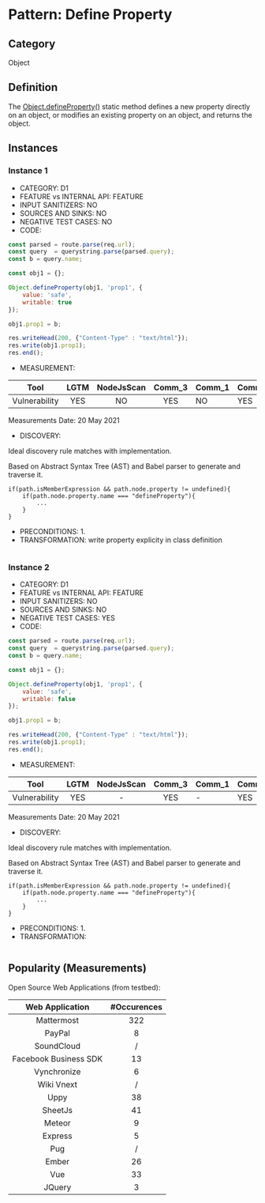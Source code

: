 # Pattern: Define Property

## Category

Object

## Definition

The [Object.defineProperty()](https://developer.mozilla.org/en-US/docs/Web/JavaScript/Reference/Global_Objects/Object/defineProperty) static method defines a new property directly on an object, or modifies an existing property on an object, and returns the object.
## Instances

### Instance 1

- CATEGORY: D1
- FEATURE vs INTERNAL API: FEATURE
- INPUT SANITIZERS: NO
- SOURCES AND SINKS: NO
- NEGATIVE TEST CASES: NO
- CODE:

```javascript
const parsed = route.parse(req.url);
const query  = querystring.parse(parsed.query);
const b = query.name;

const obj1 = {};

Object.defineProperty(obj1, 'prop1', {
    value: 'safe',
    writable: true
});

obj1.prop1 = b;

res.writeHead(200, {"Content-Type" : "text/html"});
res.write(obj1.prop1);
res.end();
```

- MEASUREMENT:

|     Tool      | LGTM | NodeJsScan | Comm_3 | Comm_1 | Comm_2 | Vulnerable |
| :-----------: | :--: | :--------: | :------: | ------- | --------- | ---------- |
| Vulnerability | YES  |     NO     |   YES       |    NO   |    YES    | YES        |
Measurements Date: 20 May 2021

- DISCOVERY:



Ideal discovery rule matches with implementation.

Based on Abstract Syntax Tree (AST) and Babel parser to generate and traverse it.

```
if(path.isMemberExpression && path.node.property != undefined){
	if(path.node.property.name === "defineProperty"){
		...
	}	
}
```



- PRECONDITIONS:
   1.
- TRANSFORMATION:
write property explicity in class definition
```
```
### Instance 2

- CATEGORY: D1
- FEATURE vs INTERNAL API: FEATURE
- INPUT SANITIZERS: NO
- SOURCES AND SINKS: NO
- NEGATIVE TEST CASES: YES
- CODE:

```javascript
const parsed = route.parse(req.url);
const query  = querystring.parse(parsed.query);
const b = query.name;

const obj1 = {};

Object.defineProperty(obj1, 'prop1', {
    value: 'safe',
    writable: false
});

obj1.prop1 = b;

res.writeHead(200, {"Content-Type" : "text/html"});
res.write(obj1.prop1);
res.end();
```

- MEASUREMENT:

|     Tool      | LGTM | NodeJsScan | Comm_3 | Comm_1 | Comm_2 | Vulnerable |
| :-----------: | :--: | :--------: | :------: | ------- | --------- | ---------- |
| Vulnerability | YES  |       -   |   YES       |    -   |    YES    | NO         |
Measurements Date: 20 May 2021

- DISCOVERY:



Ideal discovery rule matches with implementation.

Based on Abstract Syntax Tree (AST) and Babel parser to generate and traverse it.

```
if(path.isMemberExpression && path.node.property != undefined){
	if(path.node.property.name === "defineProperty"){
		...
	}	
}
```



- PRECONDITIONS:
   1.
- TRANSFORMATION:
```
```

## Popularity (Measurements)

Open Source Web Applications (from testbed):

|    Web Application    | #Occurences |
| :-------------------: | :---------: |
|      Mattermost       |     322     |
|        PayPal         |      8      |
|      SoundCloud       |      /      |
| Facebook Business SDK |     13      |
|      Vynchronize      |      6      |
|      Wiki Vnext       |      /      |
|         Uppy          |     38      |
|        SheetJs        |     41      |
|        Meteor         |      9      |
|        Express        |      5      |
|          Pug          |      /      |
|         Ember         |     26      |
|          Vue          |     33      |
|        JQuery         |      3      |

